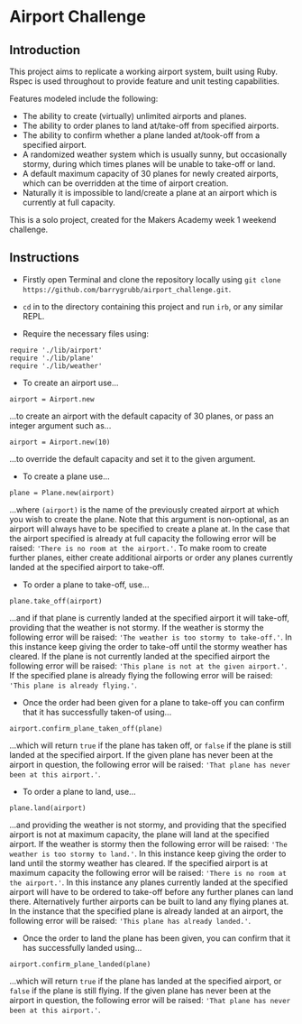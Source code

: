 Airport Challenge
=================

Introduction
---------

This project aims to replicate a working airport system, built using Ruby. Rspec is used throughout to provide feature and unit testing capabilities.

Features modeled include the following:

* The ability to create (virtually) unlimited airports and planes.
* The ability to order planes to land at/take-off from specified airports.
* The ability to confirm whether a plane landed at/took-off from a specified airport.
* A randomized weather system which is usually sunny, but occasionally stormy, during which times planes will be unable to take-off or land.
* A default maximum capacity of 30 planes for newly created airports, which can be overridden at the time of airport creation.
* Naturally it is impossible to land/create a plane at an airport which is currently at full capacity.

This is a solo project, created for the Makers Academy week 1 weekend challenge.


Instructions
---------

* Firstly open Terminal and clone the repository locally using `git clone https://github.com/barrygrubb/airport_challenge.git`.

* `cd` in to the directory containing this project and run `irb`, or any similar REPL.
* Require the necessary files using:

```
require './lib/airport'
require './lib/plane'
require './lib/weather'
```
* To create an airport use...

```
airport = Airport.new
```

...to create an airport with the default capacity of 30 planes, or pass an integer argument such as...

```
airport = Airport.new(10)
```

...to override the default capacity and set it to the given argument.

* To create a plane use...

```
plane = Plane.new(airport)
```

...where `(airport)` is the name of the previously created airport at which you wish to create the plane. Note that this argument is non-optional, as an airport will always have to be specified to create a plane at. In the case that the airport specified is already at full capacity the following error will be raised: `'There is no room at the airport.'`. To make room to create further planes, either create additional airports or order any planes currently landed at the specified airport to take-off.

* To order a plane to take-off, use...

```
plane.take_off(airport)
```

...and if that plane is currently landed at the specified airport it will take-off, providing that the weather is not stormy. If the weather is stormy the following error will be raised: `'The weather is too stormy to take-off.'`. In this instance keep giving the order to take-off until the stormy weather has cleared. If the plane is not currently landed at the specified airport the following error will be raised: `'This plane is not at the given airport.'`. If the specified plane is already flying the following error will be raised: `'This plane is already flying.'`.

* Once the order had been given for a plane to take-off you can confirm that it has successfully taken-of using...

```
airport.confirm_plane_taken_off(plane)
```

...which will return `true` if the plane has taken off, or `false` if the plane is still landed at the specified airport. If the given plane has never been at the airport in question, the following error will be raised: `'That plane has never been at this airport.'`.

* To order a plane to land, use...

```
plane.land(airport)
```

...and providing the weather is not stormy, and providing that the specified airport is not at maximum capacity, the plane will land at the specified airport. If the weather is stormy then the following error will be raised: `'The weather is too stormy to land.'`. In this instance keep giving the order to land until the stormy weather has cleared. If the specified airport is at maximum capacity the following error will be raised: `'There is no room at the airport.'`. In this instance any planes currently landed at the specified airport will have to be ordered to take-off before any further planes can land there. Alternatively further airports can be built to land any flying planes at. In the instance that the specified plane is already landed at an airport, the following error will be raised: `'This plane has already landed.'`.

* Once the order to land the plane has been given, you can confirm that it has successfully landed using...

```
airport.confirm_plane_landed(plane)
```

...which will return `true` if the plane has landed at the specified airport, or `false` if the plane is still flying. If the given plane has never been at the airport in question, the following error will be raised: `'That plane has never been at this airport.'`.
